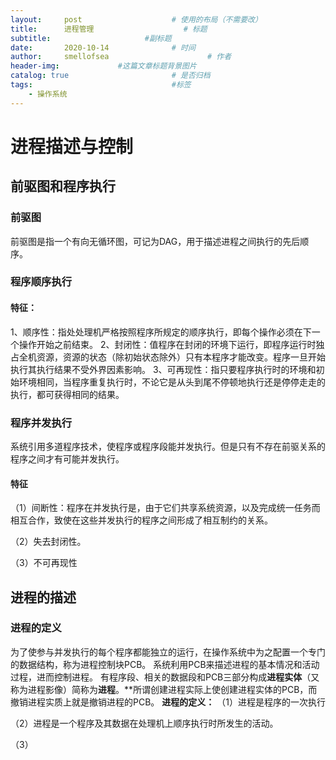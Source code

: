 ```yaml
---
layout:     post   				    # 使用的布局（不需要改）
title:      进程管理 				    # 标题 
subtitle:                     #副标题
date:       2020-10-14 				# 时间
author:     smellofsea 						# 作者
header-img:            	#这篇文章标题背景图片
catalog: true 						# 是否归档
tags:								#标签
    - 操作系统
---
```


# 进程描述与控制
## 前驱图和程序执行
### 前驱图
前驱图是指一个有向无循环图，可记为DAG，用于描述进程之间执行的先后顺序。
### 程序顺序执行
#### 特征：
1、顺序性：指处处理机严格按照程序所规定的顺序执行，即每个操作必须在下一个操作开始之前结束。
2、封闭性：值程序在封闭的环境下运行，即程序运行时独占全机资源，资源的状态（除初始状态除外）只有本程序才能改变。程序一旦开始执行其执行结果不受外界因素影响。
3、可再现性：指只要程序执行时的环境和初始环境相同，当程序重复执行时，不论它是从头到尾不停顿地执行还是停停走走的执行，都可获得相同的结果。
### 程序并发执行
系统引用多道程序技术，使程序或程序段能并发执行。但是只有不存在前驱关系的程序之间才有可能并发执行。
#### 特征
（1）间断性：程序在并发执行是，由于它们共享系统资源，以及完成统一任务而相互合作，致使在这些并发执行的程序之间形成了相互制约的关系。

（2）失去封闭性。

（3）不可再现性

## 进程的描述
### 进程的定义
为了使参与并发执行的每个程序都能独立的运行，在操作系统中为之配置一个专门的数据结构，称为进程控制块PCB。
系统利用PCB来描述进程的基本情况和活动过程，进而控制进程。
有程序段、相关的数据段和PCB三部分构成**进程实体**（又称为进程影像）简称为**进程**。**所谓创建进程实际上使创建进程实体的PCB，而撤销进程实质上就是撤销进程的PCB。
**进程的定义：**
（1）进程是程序的一次执行

（2）进程是一个程序及其数据在处理机上顺序执行时所发生的活动。

（3）

    
